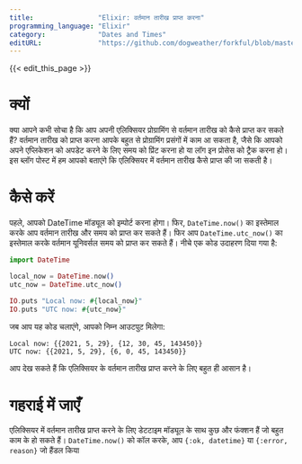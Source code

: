 ```yaml
---
title:                "Elixir: वर्तमान तारीख प्राप्त करना"
programming_language: "Elixir"
category:             "Dates and Times"
editURL:              "https://github.com/dogweather/forkful/blob/master/content/hi/elixir/getting-the-current-date.md"
---
```


{{< edit_this_page >}}

# क्यों
क्या आपने कभी सोचा है कि आप अपनी एलिक्सियर प्रोग्रामिंग से वर्तमान तारीख को कैसे प्राप्त कर सकते हैं? वर्तमान तारीख को प्राप्त करना आपके बहुत से प्रोग्रामिंग प्रसंगों में काम आ सकता है, जैसे कि आपको अपने एप्लिकेशन को अपडेट करने के लिए समय को प्रिंट करना हो या लॉग इन प्रोसेस को ट्रैक करना हो। इस ब्लॉग पोस्ट में हम आपको बताएंगे कि एलिक्सियर में वर्तमान तारीख कैसे प्राप्त की जा सकती है।

# कैसे करें
पहले, आपको DateTime मॉड्यूल को इम्पोर्ट करना होगा। फिर, `DateTime.now()` का इस्तेमाल करके आप वर्तमान तारीख और समय को प्राप्त कर सकते हैं। फिर आप `DateTime.utc_now()` का इस्तेमाल करके वर्तमान यूनिवर्सल समय को प्राप्त कर सकते हैं। नीचे एक कोड उदाहरण दिया गया है:

```Elixir
import DateTime

local_now = DateTime.now()
utc_now = DateTime.utc_now()

IO.puts "Local now: #{local_now}"
IO.puts "UTC now: #{utc_now}"
```

जब आप यह कोड चलाएंगे, आपको निम्न आउटपुट मिलेगा:

```
Local now: {{2021, 5, 29}, {12, 30, 45, 143450}}
UTC now: {{2021, 5, 29}, {6, 0, 45, 143450}}
```

आप देख सकते हैं कि एलिक्सियर के वर्तमान तारीख प्राप्त करने के लिए बहुत ही आसान है।

# गहराई में जाएँ
एलिक्सियर में वर्तमान तारीख प्राप्त करने के लिए डेटटाइम मॉड्यूल के साथ कुछ और फंक्शन हैं जो बहुत काम के हो सकते हैं। `DateTime.now()` को कॉल करके, आप `{:ok, datetime}` या `{:error, reason}` जो हैंडल किया